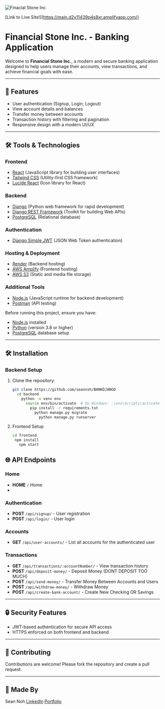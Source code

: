 ![Finacial Stone Inc](https://github.com/user-attachments/assets/f20f9681-a738-4d78-943e-a6c9c183d00b)

[Link to Live Site!](https://main.d2y11439p4s8xr.amplifyapp.com/}
# Financial Stone Inc. - Banking Application

Welcome to **Financial Stone Inc.**, a modern and secure banking application designed to help users manage their accounts, view transactions, and achieve financial goals with ease.

---

## 🚀 Features

- User authentication (Signup, Login, Logout)
- View account details and balances
- Transfer money between accounts
- Transaction history with filtering and pagination
- Responsive design with a modern UI/UX

---

## 🛠️ Tools & Technologies

### **Frontend**
- [React](https://reactjs.org/) (JavaScript library for building user interfaces)
- [Tailwind CSS](https://tailwindcss.com/) (Utility-first CSS framework)
- [Lucide React](https://lucide.dev/docs/lucide-react/) (Icon library for React)

### **Backend**
- [Django](https://www.djangoproject.com/) (Python web framework for rapid development)
- [Django REST Framework](https://www.django-rest-framework.org/) (Toolkit for building Web APIs)
- [PostgreSQL](https://www.postgresql.org/) (Relational database)

### **Authentication**
- [Django Simple JWT](https://django-rest-framework-simplejwt.readthedocs.io/) (JSON Web Token authentication)

### **Hosting & Deployment**
- [Render](https://render.com/) (Backend hosting)
- [AWS Amplify](https://aws.amazon.com/amplify/) (Frontend hosting)
- [AWS S3](https://aws.amazon.com/s3/) (Static and media file storage)

### **Additional Tools**
- [Node.js](https://nodejs.org/) (JavaScript runtime for backend development)
- [Postman](https://www.postman.com/) (API testing)


Before running this project, ensure you have:

- [Node.js](https://nodejs.org/) installed
- [Python](https://www.python.org/) (version 3.8 or higher)
- [PostgreSQL](https://www.postgresql.org/) database setup

---

## 🛠️ Installation

### Backend Setup

1. Clone the repository:
   ```bash
   git clone https://github.com/seannxh/BANKDJANGO
     cd backend
       python -m venv env
         source env/bin/activate  # On Windows: .\env\Scripts\activate
           pip install -r requirements.txt
             python manage.py migrate
               python manage.py runserver
2. Frontend Setup
    ```bash
   cd frontend
     npm install
       npm start

## 🌐 API Endpoints

### Home
- **HOME** `/`  Home
- 
### Authentication
- **POST** `/api/signup/` - User registration
- **POST** `/api/login/` - User login

### Accounts
- **GET** `/api/user-accounts/` - List all accounts for the authenticated user

### Transactions
- **GET** `/api/transactions/:accountNumber/` - View transaction history
- **POST** `/api/deposit-money/` - Deposit Money (DONT DEPOSIT TOO MUCH)
- **POST** `/api/send-money/` - Transfer Money Between Accounts and Users
- **POST** `/api/withdraw-money/` - Withdraw Money
- **POST** `/api/create-bank-account/` - Create New Checking OR Savings


---

## 🔒 Security Features

- JWT-based authentication for secure API access
- HTTPS enforced on both frontend and backend

---

## 🤝 Contributing

Contributions are welcome! Please fork the repository and create a pull request.

---

## 📄 Made By

Sean Noh
[LinkedIn](https://www.linkedin.com/in/seannxh)
[Portfolio](https://seansportfolio.blog/)





  



